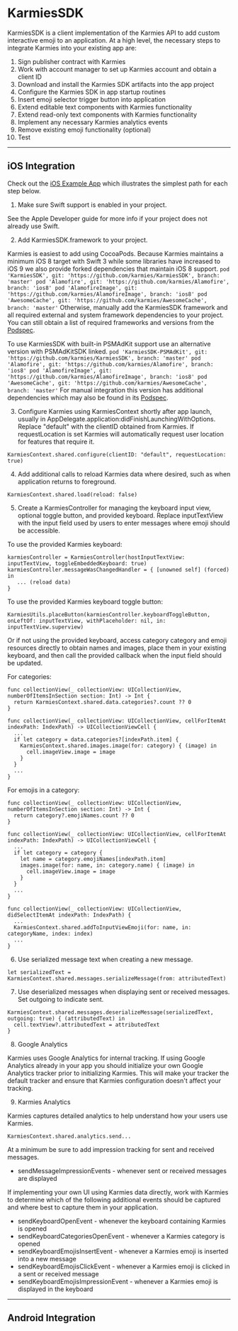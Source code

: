# KarmiesSDK

KarmiesSDK is a client implementation of the Karmies API to add custom interactive emoji to an application. At a high level, the necessary steps to integrate Karmies into your existing app are:

1. Sign publisher contract with Karmies
2. Work with account manager to set up Karmies account and obtain a client ID
3. Download and install the Karmies SDK artifacts into the app project
4. Configure the Karmies SDK in app startup routines
5. Insert emoji selector trigger button into application
6. Extend editable text components with Karmies functionality
7. Extend read-only text components with Karmies functionality
8. Implement any necessary Karmies analytics events
9. Remove existing emoji functionality (optional)
10. Test

----

## iOS Integration ##

Check out the [iOS Example App](https://github.com/karmies/KarmiesExample-iOS) which illustrates the simplest path for each step below.

1. Make sure Swift support is enabled in your project.

  See the Apple Developer guide for more info if your project does not already use Swift.

2. Add KarmiesSDK.framework to your project.

  Karmies is easiest to add using CocoaPods. Because Karmies maintains a minimum iOS 8 target with Swift 3 while some libraries have increased to iOS 9 we also provide forked dependencies that maintain iOS 8 support.
    ```
    pod 'KarmiesSDK', git: 'https://github.com/karmies/KarmiesSDK', branch: 'master'
    pod 'Alamofire', git: 'https://github.com/karmies/Alamofire', branch: 'ios8'
    pod 'AlamofireImage', git: 'https://github.com/karmies/AlamofireImage', branch: 'ios8'
    pod 'AwesomeCache', git: 'https://github.com/karmies/AwesomeCache', branch: 'master'
    ```
  Otherwise, manually add the KarmiesSDK framework and all required external and system framework dependencies to your project. You can still obtain a list of required frameworks and versions from the [Podspec](https://github.com/karmies/KarmiesSDK/blob/master/KarmiesSDK.podspec).

  To use KarmiesSDK with built-in PSMAdKit support use an alternative version with PSMAdKitSDK linked.
     ```
    pod 'KarmiesSDK-PSMAdKit', git: 'https://github.com/karmies/KarmiesSDK', branch: 'master'
    pod 'Alamofire', git: 'https://github.com/karmies/Alamofire', branch: 'ios8'
    pod 'AlamofireImage', git: 'https://github.com/karmies/AlamofireImage', branch: 'ios8'
    pod 'AwesomeCache', git: 'https://github.com/karmies/AwesomeCache', branch: 'master'
    ```
  For manual integration this version has additional dependencies which may also be found in its [Podspec](https://github.com/karmies/KarmiesSDK/blob/master/KarmiesSDK-PSMAdKit.podspec).

3. Configure Karmies using KarmiesContext shortly after app launch, usually in AppDelegate.application:didFinishLaunchingWithOptions. Replace "default" with the clientID obtained from Karmies. If requestLocation is set Karmies will automatically request user location for features that require it.
  ```
  KarmiesContext.shared.configure(clientID: "default", requestLocation: true)
  ```

4. Add additional calls to reload Karmies data where desired, such as when application returns to foreground.
  ```
  KarmiesContext.shared.load(reload: false)
  ```
5. Create a KarmiesController for managing the keyboard input view, optional toggle button, and provided keyboard. Replace inputTextView with the input field used by users to enter messages where emoji should be accessible.

  To use the provided Karmies keyboard:
  ```
  karmiesController = KarmiesController(hostInputTextView: inputTextView, toggleEmbeddedKeyboard: true)
  karmiesController.messageWasChangedHandler = { [unowned self] (forced) in
     ... (reload data)
  }
  ```
  To use the provided Karmies keyboard toggle button:
  ```
  KarmiesUtils.placeButton(karmiesController.keyboardToggleButton, onLeftOf: inputTextView, withPlaceholder: nil, in: inputTextView.superview)
  ```
  Or if not using the provided keyboard, access category category and emoji resources directly to obtain names and images, place them in your existing keyboard, and then call the provided callback when the input field should be updated.

  For categories:
  ```
  func collectionView(_ collectionView: UICollectionView, numberOfItemsInSection section: Int) -> Int {
    return KarmiesContext.shared.data.categories?.count ?? 0
  }

  func collectionView(_ collectionView: UICollectionView, cellForItemAt indexPath: IndexPath) -> UICollectionViewCell {
    ...
    if let category = data.categories?[indexPath.item] {
      KarmiesContext.shared.images.image(for: category) { (image) in
        cell.imageView.image = image
      }
    }
    ...
  }
  ```

  For emojis in a category:
  ```
  func collectionView(_ collectionView: UICollectionView, numberOfItemsInSection section: Int) -> Int {
    return category?.emojiNames.count ?? 0
  }

  func collectionView(_ collectionView: UICollectionView, cellForItemAt indexPath: IndexPath) -> UICollectionViewCell {
    ...
    if let category = category {
      let name = category.emojiNames[indexPath.item]
      images.image(for: name, in: category.name) { (image) in
        cell.imageView.image = image
      }
    }
    ...
  }

  func collectionView(_ collectionView: UICollectionView, didSelectItemAt indexPath: IndexPath) {
    ...
    KarmiesContext.shared.addToInputViewEmoji(for: name, in: categoryName, index: index)
    ...
  }
  ```

6. Use serialized message text when creating a new message.
  ```
  let serializedText = KarmiesContext.shared.messages.serializeMessage(from: attributedText)
  ```

7. Use deserialized messages when displaying sent or received messages. Set outgoing to indicate sent.
  ```
  KarmiesContext.shared.messages.deserializeMessage(serializedText, outgoing: true) { (attributedText) in
    cell.textView?.attributedText = attributedText
  }
  ```

8. Google Analytics

  Karmies uses Google Analytics for internal tracking. If using Google Analytics already in your app you should initialize your own Google Analytics tracker prior to initializing Karmies. This will make your tracker the default tracker and ensure that Karmies configuration doesn't affect your tracking.

9. Karmies Analytics

  Karmies captures detailed analytics to help understand how your users use Karmies.
  ```
  KarmiesContext.shared.analytics.send...
  ```
  At a minimum be sure to add impression tracking for sent and received messages.

  - sendMessageImpressionEvents - whenever sent or received messages are displayed

  If implementing your own UI using Karmies data directly, work with Karmies to determine which of the following additional events should be captured and where best to capture them in your application.

  - sendKeyboardOpenEvent - whenever the keyboard containing Karmies is opened
  - sendKeyboardCategoriesOpenEvent - whenever a Karmies category is opened
  - sendKeyboardEmojisInsertEvent - whenever a Karmies emoji is inserted into a new message
  - sendKeyboardEmojisClickEvent - whenever a Karmies emoji is clicked in a sent or received message
  - sendKeyboardEmojisImpressionEvent - whenever a Karmies emoji is displayed in the keyboard

----

## Android Integration ##
